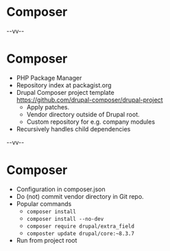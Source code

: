 # Composer

--vv--

# Composer
- PHP Package Manager
- Repository index at packagist.org
- Drupal Composer project template <br>https://github.com/drupal-composer/drupal-project
  - Apply patches.
  - Vendor directory outside of Drupal root.
  - Custom repository for e.g. company modules
- Recursively handles child dependencies

--vv--

# Composer
- Configuration in composer.json
- Do (not) commit vendor directory in Git repo.
- Popular commands
  - `composer install`
  - `composer install --no-dev`
  - `composer require drupal/extra_field`
  - `composter update drupal/core:~8.3.7`
- Run from project root
